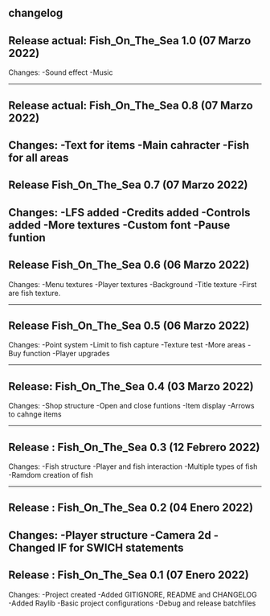 changelog
---------
Release actual:    Fish_On_The_Sea 1.0 (07 Marzo 2022)
-------------------------------------------------------------------------
Changes:
-Sound effect
-Music

-------------------------------------------------------------------------
Release actual:    Fish_On_The_Sea 0.8 (07 Marzo 2022)
-------------------------------------------------------------------------
Changes:
-Text for items
-Main cahracter
-Fish for all areas
-------------------------------------------------------------------------
Release Fish_On_The_Sea 0.7 (07 Marzo 2022)
-------------------------------------------------------------------------
Changes:
-LFS added
-Credits added
-Controls added
-More textures
-Custom font
-Pause funtion
-------------------------------------------------------------------------
Release Fish_On_The_Sea 0.6 (06 Marzo 2022)
-------------------------------------------------------------------------
Changes:
-Menu textures
-Player textures
-Background
-Title texture
-First are fish texture.

-------------------------------------------------------------------------
Release Fish_On_The_Sea 0.5 (06 Marzo 2022)
-------------------------------------------------------------------------
Changes:
-Point system
-Limit to fish capture
-Texture test
-More areas
-Buy function
-Player upgrades

-------------------------------------------------------------------------
Release: Fish_On_The_Sea 0.4 (03 Marzo 2022)
-------------------------------------------------------------------------
Changes:
-Shop structure
-Open and close funtions
-Item display
-Arrows to cahnge items

-------------------------------------------------------------------------
Release : Fish_On_The_Sea 0.3 (12 Febrero 2022)
-------------------------------------------------------------------------
Changes:
-Fish structure
-Player and fish interaction
-Multiple types of fish
-Ramdom creation of fish

-------------------------------------------------------------------------
Release :	Fish_On_The_Sea 0.2 (04 Enero 2022)
-------------------------------------------------------------------------
Changes:
-Player structure
-Camera 2d 
-Changed IF for SWICH statements
-------------------------------------------------------------------------
Release :	Fish_On_The_Sea 0.1 (07 Enero 2022)
-------------------------------------------------------------------------
Changes:
-Project created
-Added GITIGNORE, README and CHANGELOG
-Added Raylib
-Basic project configurations
-Debug and release batchfiles
